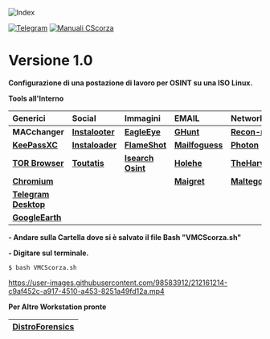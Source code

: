 ![Index](https://user-images.githubusercontent.com/98583912/212175837-9ea2d1f6-059d-4507-b528-0b378a54519b.gif)

[![Telegram](https://img.shields.io/badge/Telegram-CScorza%20%22Indagini%20Telematiche%22-informational)](https://t.me/+kP_uYlc6-345Njc8)
[![**Manuali CScorza**](https://img.shields.io/badge/CScorza-Manuali-green)](https://drive.google.com/drive/folders/14jbOwS4GBSJhXP2BJk-TFCSMIzbZLBlj?usp=share_link)

# **Versione 1.0**

**Configurazione di una postazione di lavoro per OSINT su una ISO Linux.**

**Tools all'Interno**

|**Generici**|**Social**|**Immagini**|**EMAIL**|**Network**|**Metadati**|
| :--- | :--- | :--- | :--- | :--- | :--- | 
|**MACchanger**|[**Instalooter**](https://github.com/althonos/InstaLooter)|[**EagleEye**](https://github.com/ThoughtfulDev/EagleEye.git)|[**GHunt**](https://github.com/mxrch/GHunt)|[**Recon-ng**](https://github.com/lanmaster53/recon-ng.git)|[**Metagoofil**](https://github.com/opsdisk/metagoofil)|
|[**KeePassXC**](https://github.com/keepassxreboot/keepassxc)|[**Instaloader**](https://github.com/instaloader/instaloader)|[**FlameShot**](https://github.com/flameshot-org/flameshot)|[**Mailfoguess**](https://github.com/WildSiphon/Mailfoguess)|[**Photon**](https://github.com/s0md3v/Photon.git)||
|[**TOR Browser**](https://www.torproject.org/dist/torbrowser/12.0.1/tor-browser-linux64-12.0.1_ALL.tar.xz)|[**Toutatis**](https://github.com/megadose/toutatis)|[**Isearch Osint**](https://github.com/maleksal/isearch-osint.git)|[**Holehe**](https://github.com/megadose/holehe)|[**TheHarvester**](https://github.com/laramies/theHarvester.git)||
|[**Chromium**](https://github.com/chromium/chromium)|||[**Maigret**](https://github.com/soxoj/maigret)|[**Maltego**](https://www.maltego.com/downloads/)||
|[**Telegram Desktop**](https://github.com/telegramdesktop/tdesktop)||||||
|[**GoogleEarth**](http://dl.google.com/dl/earth/client/current/google-earth-stable_current_amd64.deb)||||||

**- Andare sulla Cartella dove si è salvato il file Bash "VMCScorza.sh"**

**- Digitare sul terminale.**

```
$ bash VMCScorza.sh
```



https://user-images.githubusercontent.com/98583912/212161214-c9af452c-a917-4510-a453-8251a49fd12a.mp4

**Per Altre Workstation pronte**

|[**DistroForensics**](https://github.com/CScorza/DistroForensics)|
| :--- |
